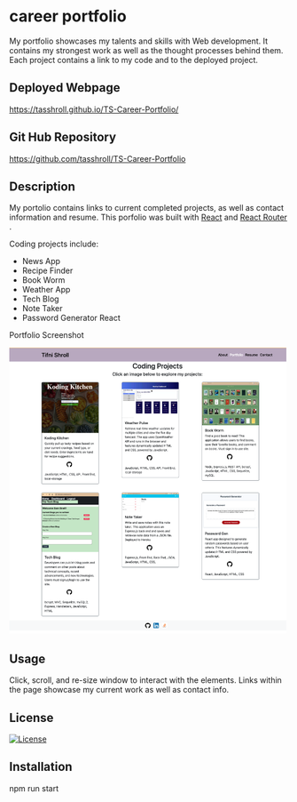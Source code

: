 # career portfolio
My portfolio showcases my talents and skills with Web development. It contains my strongest work as well as the thought processes behind them. Each project contains a link to my code and to the deployed project.

## Deployed Webpage

https://tasshroll.github.io/TS-Career-Portfolio/

## Git Hub Repository

https://github.com/tasshroll/TS-Career-Portfolio


## Description
My portolio contains links to current completed projects, as well as contact information and resume. This porfolio was built with [React](https://react.dev/) and [React Router](https://reactrouter.com/en/main) . 

Coding projects include:

* News App
* Recipe Finder 
* Book Worm
* Weather App
* Tech Blog
* Note Taker
* Password Generator React

Portfolio Screenshot

<img src="src/Assets/images/Portfolio_Project.png" alt="Portfolio Projects" width ="500">

## Usage
Click, scroll, and re-size window to interact with the elements. Links within the page showcase my current work as well as contact info.

## License

[![License](https://img.shields.io/badge/License-n/a-n/a.svg)](n/a)

## Installation

npm run start

